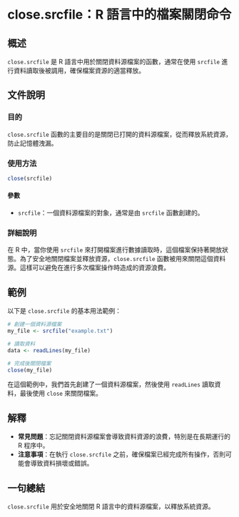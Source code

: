 <!--
Meta Description: # close.srcfile：R 語言中的檔案關閉命令 ## 概述 `close.srcfile` 是 R 語言中用於關閉資料源檔案的函數，通常在使用 `srcfile` 進行資料讀取後被調用，確保檔案資源的適當釋放。 ## 文件說明 ### 目的 `close.srcfile` 函數的主要目的是...
Meta Keywords: srcfile, close, my_file, 讀取資料, readlines
-->

# close.srcfile：R 語言中的檔案關閉命令

## 概述
`close.srcfile` 是 R 語言中用於關閉資料源檔案的函數，通常在使用 `srcfile` 進行資料讀取後被調用，確保檔案資源的適當釋放。

## 文件說明
### 目的
`close.srcfile` 函數的主要目的是關閉已打開的資料源檔案，從而釋放系統資源，防止記憶體洩漏。

### 使用方法
```R
close(srcfile)
```
#### 參數
- `srcfile`：一個資料源檔案的對象，通常是由 `srcfile` 函數創建的。

### 詳細說明
在 R 中，當你使用 `srcfile` 來打開檔案進行數據讀取時，這個檔案保持著開放狀態。為了安全地關閉檔案並釋放資源，`close.srcfile` 函數被用來關閉這個資料源。這樣可以避免在進行多次檔案操作時造成的資源浪費。

## 範例
以下是 `close.srcfile` 的基本用法範例：

```R
# 創建一個資料源檔案
my_file <- srcfile("example.txt")

# 讀取資料
data <- readLines(my_file)

# 完成後關閉檔案
close(my_file)
```

在這個範例中，我們首先創建了一個資料源檔案，然後使用 `readLines` 讀取資料，最後使用 `close` 來關閉檔案。

## 解釋
- **常見問題**：忘記關閉資料源檔案會導致資料資源的浪費，特別是在長期運行的 R 程序中。
- **注意事項**：在執行 `close.srcfile` 之前，確保檔案已經完成所有操作，否則可能會導致資料損壞或錯誤。

## 一句總結
`close.srcfile` 用於安全地關閉 R 語言中的資料源檔案，以釋放系統資源。